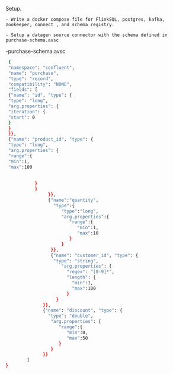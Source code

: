 Setup.

    - Write a docker compose file for FlinkSQL, postgres, kafka, zookeeper, connect , and schema registry. 
    
    - Setup a datagen source connector with the schema defined in purchase-schema.avsc 
       
-purchase-schema.avsc 
        
```bash
 {
 "namespace": "confluent",
 "name": "purchase",
 "type": "record",
 "compatibility": "NONE",
 "fields": [
 {"name": "id", "type": {
 "type": "long",
 "arg.properties": {
 "iteration": {
 "start": 0
 }
 }
 }},
 {"name": "product_id", "type": {
 "type": "long",
 "arg.properties": {
 "range":{
 "min":1,
 "max":100
 
           
           }
           }
                }},
                {"name":"quantity",
                  "type":{
                     "type":"long",
                     "arg.properties":{
                        "range":{
                           "min":1,
                           "max":10
                        }
                     }
                 }},
                 {"name": "customer_id", "type": {
                  "type": "string",
                     "arg.properties": {
                       "regex": "[0-9]*",
                       "length": {
                         "min":1,
                         "max":100
                       }
                   }
              }},
              {"name": "discount", "type": {
                "type": "double",
                 "arg.properties": {
                    "range":{
                       "min":0,
                       "max":50
                    }
                 }
              }}
        ]
}
```
